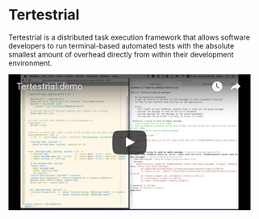 # Tertestrial

Tertestrial is a distributed task execution framework that allows software
developers to run terminal-based automated tests with the absolute smallest
amount of overhead directly from within their development environment.

<a href="https://youtu.be/pxrES6xQlxo" target="_blank">
  <img src="documentation/tertestrial_video_1.png" width="480" height="269">
</a>

